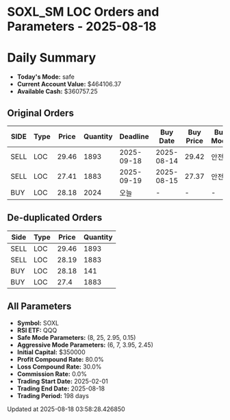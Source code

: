 # SOXL_SM LOC Orders and Parameters - 2025-08-18

# Daily Summary

- **Today's Mode:** safe
- **Current Account Value:** $464106.37
- **Available Cash:** $360757.25

## Original Orders

| SIDE | Type | Price | Quantity | Deadline | Buy Date | Buy Price | Buy Mode |
|------|------|-------|----------|----------|----------|-----------|----------|
| SELL | LOC | 29.46 | 1893 | 2025-09-18 | 2025-08-14 | 29.42 | 안전 |
| SELL | LOC | 27.41 | 1883 | 2025-09-19 | 2025-08-15 | 27.37 | 안전 |
| BUY | LOC | 28.18 | 2024 | 오늘 | - | - | - |

## De-duplicated Orders

| Side | Type | Price | Quantity |
|------|------|-------|----------|
| SELL | LOC | 29.46 | 1893 |
| SELL | LOC | 28.19 | 1883 |
| BUY | LOC | 28.18 | 141 |
| BUY | LOC | 27.4 | 1883 |

## All Parameters

- **Symbol:** SOXL
- **RSI ETF:** QQQ
- **Safe Mode Parameters:** (8, 25, 2.95, 0.15)
- **Aggressive Mode Parameters:** (6, 7, 3.95, 2.45)
- **Initial Capital:** $350000
- **Profit Compound Rate:** 80.0%
- **Loss Compound Rate:** 30.0%
- **Commission Rate:** 0.0%
- **Trading Start Date:** 2025-02-01
- **Trading End Date:** 2025-08-18
- **Trading Period:** 198 days

Updated at 2025-08-18 03:58:28.426850
